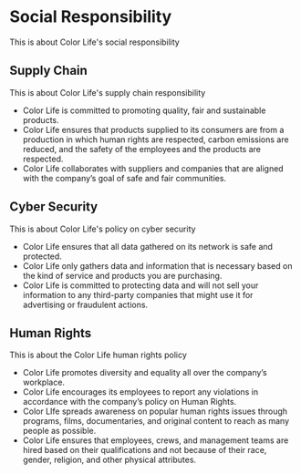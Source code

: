 # Social Responsibility

This is about Color Life's social responsibility

## Supply Chain

This is about Color Life's supply chain responsibility

- Color Life is committed to promoting quality, fair and sustainable products.
- Color Life ensures that products supplied to its consumers are from a production in which human rights are respected, carbon emissions are reduced, and the safety of the employees and the products are respected.
- Color Life collaborates with suppliers and companies that are aligned with the company’s goal of safe and fair communities.

## Cyber Security

This is about Color Life's policy on cyber security

- Color Life ensures that all data gathered on its network is safe and protected.
- Color Life only gathers data and information that is necessary based on the kind of service and products you are purchasing.
- Color Life is committed to protecting data and will not sell your information to any third-party companies that might use it for advertising or fraudulent actions.

## Human Rights

This is about the Color Life human rights policy

- Color Life promotes diversity and equality all over the company’s workplace.
- Color Life encourages its employees to report any violations in accordance with the company’s policy on Human Rights.
- Color LIfe spreads awareness on popular human rights issues through programs, films, documentaries, and original content to reach as many people as possible.
- Color Life ensures that employees, crews, and management teams are hired based on their qualifications and not because of their race, gender, religion, and other physical attributes.